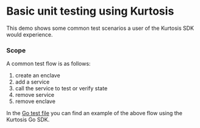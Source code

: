 Basic unit testing using Kurtosis
=====================================
This demo shows some common test scenarios a user of the Kurtosis SDK would experience.

### Scope

A common test flow is as follows: 

1. create an enclave
1. add a service
1. call the service to test or verify state
1. remove service
1. remove enclave

In the [Go test file](main_test.go) you can find an example of the above flow using the Kurtosis Go SDK.